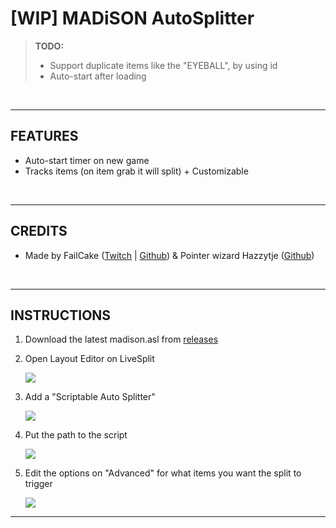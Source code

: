 # [WIP] MADiSON AutoSplitter

> **TODO:**
>    - Support duplicate items like the "EYEBALL", by using id
>    - Auto-start after loading <br>
>

<br>

------------------
## FEATURES
- Auto-start timer on new game
- Tracks items (on item grab it will split) + Customizable

<br>

-------------------------
## CREDITS

- Made by FailCake ([Twitch](https://www.twitch.tv/birbcaw_) | [Github](https://github.com/edunad)) & Pointer wizard Hazzytje ([Github](https://github.com/Hazzytje))

<br>

------------------

## INSTRUCTIONS

1. Download the latest madison.asl from [releases](https://github.com/edunad/madison-livesplit/releases)
2. Open Layout Editor on LiveSplit

    ![](https://i.rawr.dev/0rYYCohqTk.png)

3. Add a "Scriptable Auto Splitter"

    ![](https://i.rawr.dev/4ACdrsdhIG.png)

4. Put the path to the script

    ![](https://i.rawr.dev/fBJx6nyCtK.png)

5. Edit the options on "Advanced" for what items you want the split to trigger

    ![](https://i.rawr.dev/Jg9Ydy08OQ.gif)

-----
